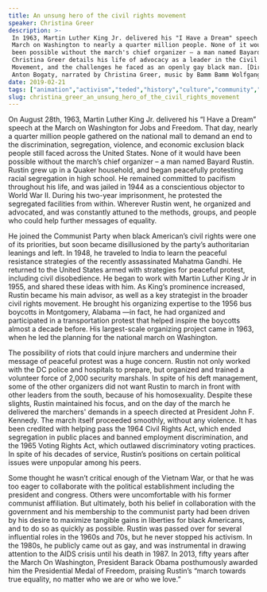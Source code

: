 ```yaml
---
title: An unsung hero of the civil rights movement
speaker: Christina Greer
description: >-
 In 1963, Martin Luther King Jr. delivered his "I Have a Dream" speech at the
 March on Washington to nearly a quarter million people. None of it would have
 been possible without the march's chief organizer – a man named Bayard Rustin.
 Christina Greer details his life of advocacy as a leader in the Civil Rights
 Movement, and the challenges he faced as an openly gay black man. [Directed by
 Anton Bogaty, narrated by Christina Greer, music by Bamm Bamm Wolfgang].
date: 2019-02-21
tags: ["animation","activism","teded","history","culture","community","social-change","race","society"]
slug: christina_greer_an_unsung_hero_of_the_civil_rights_movement
---
```


On August 28th, 1963, Martin Luther King Jr. delivered his “I Have a Dream” speech at the
March on Washington for Jobs and Freedom. That day, nearly a quarter million people
gathered on the national mall to demand an end to the discrimination, segregation,
violence, and economic exclusion black people still faced across the United States. None
of it would have been possible without the march’s chief organizer – a man named Bayard
Rustin. Rustin grew up in a Quaker household, and began peacefully protesting racial
segregation in high school. He remained committed to pacifism throughout his life, and
was jailed in 1944 as a conscientious objector to World War II. During his two-year
imprisonment, he protested the segregated facilities from within. Wherever Rustin went, he
organized and advocated, and was constantly attuned to the methods, groups, and people
who could help further messages of equality.

He joined the Communist Party when black American’s civil rights were one of its
priorities, but soon became disillusioned by the party’s authoritarian leanings and left.
In 1948, he traveled to India to learn the peaceful resistance strategies of the recently
assassinated Mahatma Gandhi. He returned to the United States armed with strategies for
peaceful protest, including civil disobedience. He began to work with Martin Luther King
Jr in 1955, and shared these ideas with him. As King’s prominence increased, Rustin became
his main advisor, as well as a key strategist in the broader civil rights movement. He
brought his organizing expertise to the 1956 bus boycotts in Montgomery, Alabama —in
fact, he had organized and participated in a transportation protest that helped inspire
the boycotts almost a decade before. His largest-scale organizing project came in 1963,
when he led the planning for the national march on Washington.

The possibility of riots that could injure marchers and undermine their message of
peaceful protest was a huge concern. Rustin not only worked with the DC police and
hospitals to prepare, but organized and trained a volunteer force of 2,000 security
marshals. In spite of his deft management, some of the other organizers did not want
Rustin to march in front with other leaders from the south, because of his
homosexuality. Despite these slights, Rustin maintained his focus, and on the day of the
march he delivered the marchers' demands in a speech directed at President John F.
Kennedy. The march itself proceeded smoothly, without any violence. It has been credited
with helping pass the 1964 Civil Rights Act, which ended segregation in public places 
and banned employment discrimination, and the 1965 Voting Rights Act, which outlawed
discriminatory voting practices. In spite of his decades of service, Rustin’s positions on
certain political issues were unpopular among his peers.

Some thought he wasn’t critical enough of the Vietnam War, or that he was too eager to
collaborate with the political establishment including the president and congress. Others
were uncomfortable with his former communist affiliation. But ultimately, both his
belief in collaboration with the government and his membership to the communist party had
been driven by his desire to maximize tangible gains in liberties for black Americans, and
to do so as quickly as possible. Rustin was passed over for several influential roles in
the 1960s and 70s, but he never stopped his activism. In the 1980s, he publicly came out
as gay, and was instrumental in drawing attention to the AIDS crisis until his death in
1987. In 2013, fifty years after the March On Washington, President Barack Obama
posthumously awarded him the Presidential Medal of Freedom, praising Rustin’s “march
towards true equality, no matter who we are or who we love.”

<!--
ad_duration=0
event="TED-Ed"
external_start_time=0
intro_duration=0
is_subtitle_required="False"
is_talk_featured="False"
language="en"
language_swap="False"
native_language="en"
number_of_related_talks=6
number_of_speakers=1
number_of_subtitled_videos=0
number_of_tags=9
number_of_talk_download_languages=23
number_of_talk_more_resources=0
number_of_talk_recommendations=0
number_of_talks_take_actions=0
post_ad_duration=0
published_timestamp="2019-02-21 19:06:16"
recording_date="2019-02-21"
speaker_is_published=0
speaker_name="Christina Greer"
talk_name="An unsung hero of the civil rights movement"
talks_tags=["animation","activism","teded","history","culture","community","social-change","race","society"]
url_photo_talk="https://s3.amazonaws.com/talkstar-photos/uploads/598659bd-d114-4c55-ba73-e8aeb995e31a/Bayard_textless.jpg"
url_webpage="https://www.ted.com/talks/christina_greer_an_unsung_hero_of_the_civil_rights_movement"
video_type_name="TED-Ed Original"
-->